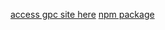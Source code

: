 [access gpc site here](https://gpc-project.glitch.me/)
[npm package](https://npmjs.com/package/gpc-client)